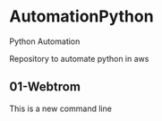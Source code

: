 # AutomationPython
Python Automation

Repository to automate python in aws

## 01-Webtrom
This is a new command line
